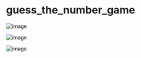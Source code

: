 # guess_the_number_game

![image](https://github.com/user-attachments/assets/916c7cab-9121-4315-ad66-57f7f73565e5)


![image](https://github.com/user-attachments/assets/27cae64a-7b24-494c-8e9b-2d782c2e425d)

![image](https://github.com/user-attachments/assets/20b3db9c-0823-4e54-9d11-edfbff402a72)

